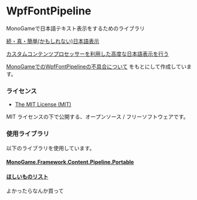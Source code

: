 # WpfFontPipeline
MonoGameで日本語テキスト表示をするためのライブラリ

[続・真・簡単(かもしれない)日本語表示](https://blogs.msdn.microsoft.com/ito/2012/06/04/73/)

[カスタムコンテンツプロセッサーを利用した高度な日本語表示を行う](http://sorceryforce.net/ja/monogame/drawjapanesetextbywpffont)

[MonoGameでのWpfFontPipelineの不具合について](https://blog.ingen084.net/2101/)
をもとにして作成しています。

### ライセンス

* [The MIT License (MIT)](LICENSE)

MIT ライセンスの下で公開する、オープンソース / フリーソフトウェアです。

### 使用ライブラリ

以下のライブラリを使用しています。

#### [MonoGame.Framework.Content.Pipeline.Portable](https://www.nuget.org/packages/MonoGame.Framework.Content.Pipeline.Portable/)


#### [ほしいものリスト](https://www.amazon.co.jp/hz/wishlist/ls/111ANSVEUB01D?type=wishlist&filter=unpurchased&sort=price-asc)
よかったらなんか買って

